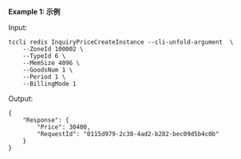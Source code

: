 **Example 1: 示例**



Input: 

```
tccli redis InquiryPriceCreateInstance --cli-unfold-argument  \
    --ZoneId 100002 \
    --TypeId 6 \
    --MemSize 4096 \
    --GoodsNum 1 \
    --Period 1 \
    --BillingMode 1
```

Output: 
```
{
    "Response": {
        "Price": 30400,
        "RequestId": "0115d979-2c38-4ad2-b282-bec09d5b4c0b"
    }
}
```

